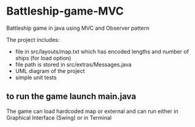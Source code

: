 # Battleship-game-MVC
Battleship game in java using MVC and Observer pattern


The project includes:
 -  file in src/layouts/map.txt which has encoded lengths and number of ships (for load option)
 -  file path is stored in src/extras/Messages.java
 -  UML diagram of the project
 -  simple unit tests

## to run the game launch main.java
The game can load hardcoded map or external and can run either in Graphical Interface (Swing) or in Terminal

